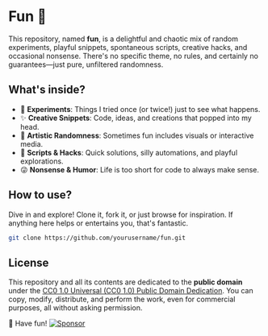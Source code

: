 # Fun 🎉

This repository, named **fun**, is a delightful and chaotic mix of random experiments, playful snippets, spontaneous scripts, creative hacks, and occasional nonsense. There's no specific theme, no rules, and certainly no guarantees—just pure, unfiltered randomness.

## What's inside?

* 🧪 **Experiments**: Things I tried once (or twice!) just to see what happens.
* ✨ **Creative Snippets**: Code, ideas, and creations that popped into my head.
* 🎨 **Artistic Randomness**: Sometimes fun includes visuals or interactive media.
* 🚀 **Scripts & Hacks**: Quick solutions, silly automations, and playful explorations.
* 😜 **Nonsense & Humor**: Life is too short for code to always make sense.

## How to use?

Dive in and explore! Clone it, fork it, or just browse for inspiration. If anything here helps or entertains you, that's fantastic.

```bash
git clone https://github.com/yourusername/fun.git
```

## License

This repository and all its contents are dedicated to the **public domain** under the [CC0 1.0 Universal (CC0 1.0) Public Domain Dedication](https://creativecommons.org/publicdomain/zero/1.0/). You can copy, modify, distribute, and perform the work, even for commercial purposes, all without asking permission.

🎈 Have fun!
[![Sponsor](https://img.shields.io/badge/Sponsor-Jon%20Poplett-purple?style=for-the-badge&logo=github)](https://github.com/sponsors/jgptech)
